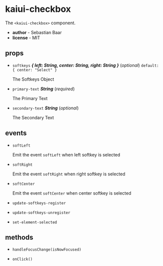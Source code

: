 # kaiui-checkbox 

The `<kaiui-checkbox>` component. 

- **author** - Sebastian Baar 
- **license** - MIT 

## props 

- `softkeys` ***{ left: String, center: String, right: String }*** (*optional*) `default: { center: "Select" }` 

  The Softkeys Object 

- `primary-text` ***String*** (*required*) 

  The Primary Text 

- `secondary-text` ***String*** (*optional*) 

  The Secondary Text 

## events 

- `softLeft` 

  Emit the event `softLeft` when left softkey is selected 

- `softRight` 

  Emit the event `softRight` when right softkey is selected 

- `softCenter` 

  Emit the event `softCenter` when center softkey is selected 

- `update-softkeys-register` 

- `update-softkeys-unregister` 

- `set-element-selected` 

## methods 

- `handleFocusChange(isNowFocused)` 

- `onClick()` 

